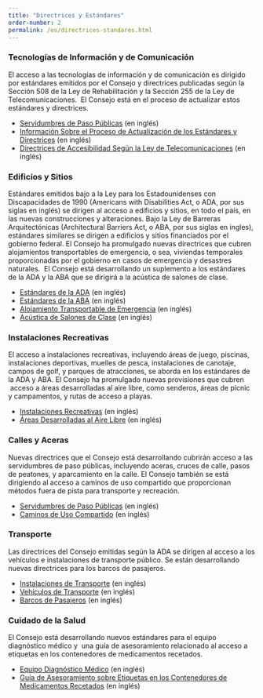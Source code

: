 ```yaml
---
title: "Directrices y Estándares"
order-number: 2
permalink: /es/directrices-standares.html
---
```


### Tecnologías de Información y de Comunicación

El acceso a las tecnologías de información y de comunicación es dirigido por estándares emitidos por el Consejo y directrices publicadas según la Sección 508 de la Ley de Rehabilitación y la Sección 255 de la Ley de Telecomunicaciones.  El Consejo está en el proceso de actualizar estos estándares y directrices.

- [Servidumbres de Paso Públicas](index.php?option=com_content&view=article&id=1043&Itemid=197) (en inglés)
- [Información Sobre el Proceso de Actualización de los Estándares y Directrices](index.php?option=com_content&view=article&id=1050&Itemid=1040) (en inglés)
- [Directrices de Accesibilidad Según la Ley de Telecomunicaciones](index.php?option=com_content&view=article&id=810&Itemid=198) (en inglés)

### Edificios y Sitios

Estándares emitidos bajo a la Ley para los Estadounidenses con Discapacidades de 1990 (Americans with Disabilities Act, o ADA, por sus siglas en inglés) se dirigen al acceso a edificios y sitios, en todo el país, en las nuevas construcciones y alteraciones. Bajo la Ley de Barreras Arquitectónicas (Architectural Barriers Act, o ABA, por sus siglas en ingles), estándares similares se dirigen a edificios y sitios financiados por el gobierno federal. El Consejo ha promulgado nuevas directrices que cubren alojamientos transportables de emergencia, o sea, viviendas temporales proporcionadas por el gobierno en casos de emergencia y desastres naturales.  El Consejo está desarrollando un suplemento a los estándares de la ADA y la ABA que se dirigirá a la acústica de salones de clase.

- [Estándares de la ADA](index.php?Itemid=987) (en inglés) 
- [Estándares de la ABA](index.php?option=com_content&view=article&id=1007&Itemid=948) (en inglés)
- [Alojamiento Transportable de Emergencia](index.php?option=com_content&view=article&id=294&Itemid=203) (en inglés)
- [Acústica de Salones de Clase](index.php?option=com_content&view=article&id=1035&Itemid=204) (en inglés)

### Instalaciones Recreativas

El acceso a instalaciones recreativas, incluyendo áreas de juego, piscinas, instalaciones deportivas, muelles de pesca, instalaciones de canotaje, campos de golf, y parques de atracciones, se aborda en los estándares de la ADA y ABA. El Consejo ha promulgado nuevas provisiones que cubren  acceso a áreas desarrolladas al aire libre, como senderos, áreas de picnic y campamentos, y rutas de acceso a playas.

- [Instalaciones Recreativas](index.php?option=com_content&view=article&id=1124&Itemid=206) (en inglés)
- [Áreas Desarrolladas al Aire Libre](index.php?option=com_content&view=article&id=1121&Itemid=207) (en inglés)

### Calles y Aceras

Nuevas directrices que el Consejo está desarrollando cubrirán acceso a las servidumbres de paso públicas, incluyendo aceras, cruces de calle, pasos de peatones, y aparcamiento en la calle. El Consejo también se está dirigiendo al acceso a caminos de uso compartido que proporcionan métodos fuera de pista para transporte y recreación.

- [Servidumbres de Paso Públicas](index.php?option=com_content&view=article&id=1089&Itemid=209) (en inglés)
- [Caminos de Uso Compartido](index.php?option=com_content&view=article&id=80&Itemid=291) (en inglés)

### Transporte

Las directrices del Consejo emitidas según la ADA se dirigen al acceso a los vehículos e instalaciones de transporte público. Se están desarrollando nuevas directrices para los barcos de pasajeros.

- [Instalaciones de Transporte](index.php?option=com_content&view=article&id=1365&Itemid=1539) (en inglés) 
- [Vehículos de Transporte](index.php?option=com_content&view=article&id=676&Itemid=298) (en inglés)
- [Barcos de Pasajeros](index.php?option=com_content&view=article&id=402&Itemid=304) (en inglés)

### Cuidado de la Salud

El Consejo está desarrollando nuevos estándares para el equipo diagnóstico médico y  una guía de asesoramiento relacionado al acceso a etiquetas en los contenedores de medicamentos recetados.

- [Equipo Diagnóstico Médico](index.php?option=com_content&view=article&id=1435&Itemid=307) (en inglés)
- [Guía de Asesoramiento sobre Etiquetas en los Contenedores de Medicamentos Recetados](index.php?option=com_content&view=article&id=1430&Itemid=1626) (en inglés)

